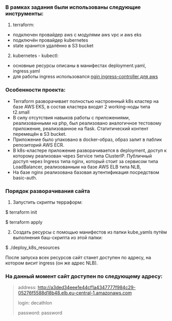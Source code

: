 ### В рамках задания были использованы следующие инструменты:
1. terraform:
- подключен провайдер aws с модулями aws vpc и aws eks
- подключён провайдер kubernetes
- state хранится удалённо в S3 bucket
2. kubernetes - kubectl:
- основные ресурсы описаны в манифестах deployment.yaml, ingress.yaml
- для работы ingress использовался [ngin ingress-controller для aws](https://raw.githubusercontent.com/kubernetes/ingress-nginx/controller-v0.45.0/deploy/static/provider/aws/deploy.yaml)

### Особенности проекта:
- Terraform разворачивает полностью настроенный k8s кластер на базе AWS EKS, в состав кластера входят 2 working-ноды типа t2.small
- В силу отсутствия навыков работы с приложениями, реализованными на php, был реализовано аналогичное тестовому приложение, реализованное на flask. Статитический контент перемещён в S3 bucket.
- Приложение было упаковано в docker-образ, образ залит в паблик репозиторий AWS ECR.
- В k8s-кластере приложение разворачивается в deployment, доступ к которому реализован через Service типа ClusterIP. 
  Публичный доступ через Ingress типа nginx, который стоит за сервисом типа LoadBalancer, реализованным на базе AWS ELB типа NLB, 
- На базе nginx реализована базовая аутентификация посредством basic-auth.
  
### Порядок разворачивания сайта
1. Запустить скрипты терраформ:

  $ terraform init

  $ terraform apply

2. Создать ресурсы с помощью манифестов из папки kube_yamls путём выполнения баш-скрипта из этой папки:

  $ ./deploy_k8s_resources

  После запуска всех ресурсов сайт станет доступен по адресу, на котором висит ingress (он же адрес NLB).

### На данный момент сайт доступен по следующему адресу:
> address: http://a3ded34eee1e44cf1a4347777f984c29-05276f5588d18b48.elb.eu-central-1.amazonaws.com
>
> login: decathlon
>
> password: password

  
